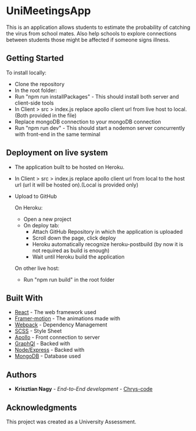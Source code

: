 # UniMeetingsApp

This is an application allows students to estimate the probability of catching the virus from school mates. Also help schools to explore connections between students those might be affected if someone signs illness.

## Getting Started

To install locally:

- Clone the repository
- In the root folder:
- Run "npm run installPackages" - This should install both server and client-side tools
- In Client > src > index.js replace apollo client url from live host to local. (Both provided in the file)
- Replace mongoDB connection to your mongoDB connection
- Run "npm run dev" - This should start a nodemon server concurrently with front-end in the same terminal

## Deployment on live system

- The application built to be hosted on Heroku. 
- In Client > src > index.js replace apollo client url from local to the host url (url it will be hosted on).(Local is provided only)
- Upload to GitHub

  On Heroku:
  - Open a new project
  - On deploy tab: 
    - Attach GitHub Repository in which the application is uploaded
    - Scroll down the page, click deploy
    - Heroku automatically recognize heroku-postbuild (by now it is not required as build is enough)
    - Wait until Heroku build the application
    
  On other live host:
   - Run "npm run build" in the root folder

## Built With

* [React](https://reactjs.org/) - The web framework used
* [Framer-motion](https://www.npmjs.com/package/framer-motion) - The animations made with
* [Webpack](https://webpack.js.org/) - Dependency Management
* [SCSS](https://sass-lang.com/) - Style Sheet
* [Apollo](https://www.apollographql.com/docs/) - Front connection to server
* [GraphQl](https://graphql-compose.github.io/) - Backed with
* [Node/Express](https://sass-lang.com/) - Backed with
* [MongoDB](https://www.npmjs.com/package/mongodb) - Database used

## Authors

* **Krisztian Nagy** - *End-to-End development* - [Chrys-code](https://github.com/Chrys-code)


## Acknowledgments

This project was created as a University Assessment.
